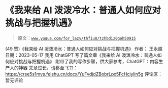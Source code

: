 # 《我来给 AI 泼泼冷水：普通人如何应对挑战与把握机遇》

> 原文：[`www.yuque.com/for_lazy/thfiu8/tzhbdiz0goh50915`](https://www.yuque.com/for_lazy/thfiu8/tzhbdiz0goh50915)

<ne-h2 id="acaf3c81" data-lake-id="acaf3c81"><ne-heading-ext><ne-heading-anchor></ne-heading-anchor><ne-heading-fold></ne-heading-fold></ne-heading-ext><ne-heading-content><ne-text id="u3329e7c9">(49 赞)《我来给 AI 泼泼冷水：普通人如何应对挑战与把握机遇》</ne-text></ne-heading-content></ne-h2> <ne-p id="ufd36d125" data-lake-id="ufd36d125"><ne-text id="u8ef0057b">作者： 王永超</ne-text></ne-p> <ne-p id="u320fcc6c" data-lake-id="u320fcc6c"><ne-text id="uea8ca8c0">日期：2023-05-17</ne-text></ne-p> <ne-p id="u2201b0be" data-lake-id="u2201b0be"><ne-text id="uc0afa998">我用 ChatGPT 写了篇文章《我来给 AI 泼泼冷水：普通人如何应对挑战与把握机遇》</ne-text></ne-p> <ne-p id="u3fe8b8f6" data-lake-id="u3fe8b8f6"><ne-text id="ub644da2d">附带了我的写作步骤，供大家参考，ChatGPT：内容生产人的神器</ne-text></ne-p> <ne-p id="uf2292334" data-lake-id="uf2292334"><ne-text id="u6b4fe841">文章过长，请移至飞书：</ne-text> [<ne-text id="u4f4c44d8">https://crse5s1mvs.feishu.cn/docx/YuFvdjdZBobrLpx5FcHcjyiin5g</ne-text>](https://crse5s1mvs.feishu.cn/docx/YuFvdjdZBobrLpx5FcHcjyiin5g)</ne-p> <ne-hole id="u578be442" data-lake-id="u578be442"><ne-card data-card-name="hr" data-card-type="block" id="Q1Kbe" data-event-boundary="card"><ne-p id="u8081f576" data-lake-id="u8081f576"><ne-text id="u69d69c76">评论区：</ne-text></ne-p> <ne-p id="ua1c033ed" data-lake-id="ua1c033ed"><ne-text id="ue18087b4">暂无评论</ne-text></ne-p></ne-card></ne-hole>